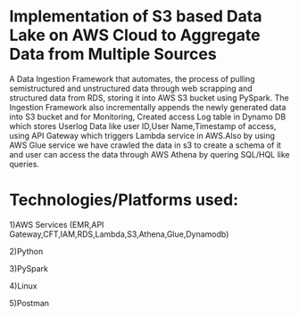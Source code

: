 # Implementation of S3 based Data Lake on AWS Cloud to Aggregate Data from Multiple Sources

A Data Ingestion Framework that automates, the process of pulling semistructured and unstructured data through web scrapping and structured data from RDS, storing it into AWS S3 bucket using PySpark. The Ingestion Framework also incrementally appends the newly generated data into S3 bucket and for Monitoring, Created access Log table in Dynamo DB which stores Userlog Data like user ID,User Name,Timestamp of access, using API Gateway which triggers Lambda service in AWS.Also by using AWS Glue service we have crawled the data in s3 to create a schema of it and user can access the data through AWS Athena by quering SQL/HQL like queries. 

# Technologies/Platforms used:

1)AWS Services (EMR,API Gateway,CFT,IAM,RDS,Lambda,S3,Athena,Glue,Dynamodb)

2)Python

3)PySpark

4)Linux

5)Postman
